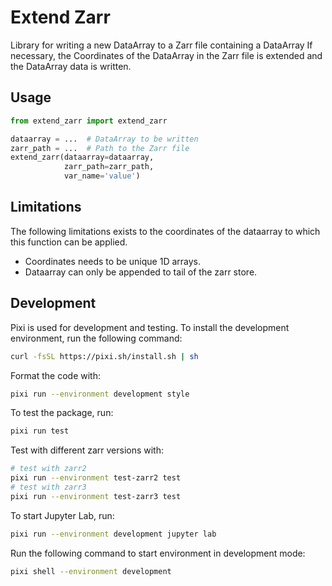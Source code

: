 # Extend Zarr

Library for writing a new DataArray to a Zarr file containing a DataArray
If necessary, the Coordinates of the DataArray in the Zarr file is extended and
the DataArray data is written.

## Usage

```python
from extend_zarr import extend_zarr

dataarray = ...  # DataArray to be written
zarr_path = ...  # Path to the Zarr file
extend_zarr(dataarray=dataarray,
            zarr_path=zarr_path,
            var_name='value')
```

## Limitations

The following limitations exists to the coordinates of the dataarray to which
this function can be applied.

- Coordinates needs to be unique 1D arrays.
- Dataarray can only be appended to tail of the zarr store.


## Development

Pixi is used for development and testing. To install the development environment,
run the following command:

```bash
curl -fsSL https://pixi.sh/install.sh | sh
```


Format the code with:

```bash
pixi run --environment development style
```

To test the package, run:

```bash
pixi run test
```

Test with different zarr versions with:

```bash
# test with zarr2
pixi run --environment test-zarr2 test
# test with zarr3
pixi run --environment test-zarr3 test
```

To start Jupyter Lab, run:

```bash
pixi run --environment development jupyter lab
```

Run the following command to start environment in development mode:

```bash
pixi shell --environment development
```
